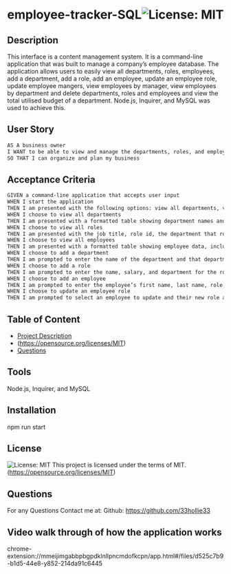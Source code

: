 # employee-tracker-SQL![License: MIT](https://img.shields.io/badge/License-MIT-yellow.svg)
  ## Description
  This interface is a content management system. It is a command-line application that was built to manage a company’s employee database. The application allows users to easily view all departments, roles, employees, add a department, add a role, add an employee, update an employee role, update employee mangers, view employees by manager, view employees by department and delete departments, roles and employees and view the total utilised budget of a department. Node.js, Inquirer, and MySQL was used to achieve this.

  ## User Story

```md
AS A business owner
I WANT to be able to view and manage the departments, roles, and employees in my company
SO THAT I can organize and plan my business
```

## Acceptance Criteria

```md
GIVEN a command-line application that accepts user input
WHEN I start the application
THEN I am presented with the following options: view all departments, view all roles, view all employees, add a department, add a role, add an employee, and update an employee role
WHEN I choose to view all departments
THEN I am presented with a formatted table showing department names and department ids
WHEN I choose to view all roles
THEN I am presented with the job title, role id, the department that role belongs to, and the salary for that role
WHEN I choose to view all employees
THEN I am presented with a formatted table showing employee data, including employee ids, first names, last names, job titles, departments, salaries, and managers that the employees report to
WHEN I choose to add a department
THEN I am prompted to enter the name of the department and that department is added to the database
WHEN I choose to add a role
THEN I am prompted to enter the name, salary, and department for the role and that role is added to the database
WHEN I choose to add an employee
THEN I am prompted to enter the employee’s first name, last name, role, and manager, and that employee is added to the database
WHEN I choose to update an employee role
THEN I am prompted to select an employee to update and their new role and this information is updated in the database 
```

  ## Table of Content
  - [Project Description](#Description)
  - (https://opensource.org/licenses/MIT)
  - [Questions](#Questions)

  ## Tools
  Node.js, Inquirer, and MySQL

  ## Installation
  npm run start

  ## License 
  ![License: MIT](https://img.shields.io/badge/License-MIT-yellow.svg)
This project is licensed under the terms of MIT.  (https://opensource.org/licenses/MIT)

  ## Questions
  For any Questions Contact me at:
  Github: https://github.com/33hollie33 

  ## Video walk through of how the application works
chrome-extension://mmeijimgabbpbgpdklnllpncmdofkcpn/app.html#/files/d525c7b9-b1d5-44e8-y852-214da91c6445 